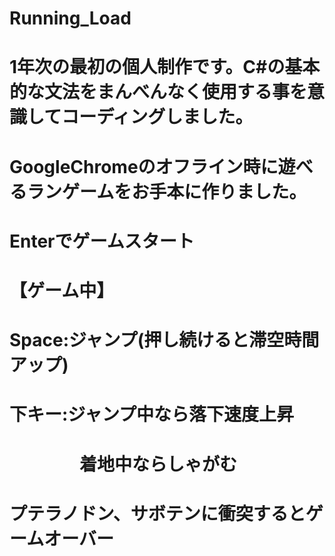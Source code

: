 # Running_Load
# 1年次の最初の個人制作です。C#の基本的な文法をまんべんなく使用する事を意識してコーディングしました。
# GoogleChromeのオフライン時に遊べるランゲームをお手本に作りました。

# Enterでゲームスタート

# 【ゲーム中】
# Space:ジャンプ(押し続けると滞空時間アップ)
# 下キー:ジャンプ中なら落下速度上昇
# 　　　　着地中ならしゃがむ
# プテラノドン、サボテンに衝突するとゲームオーバー
